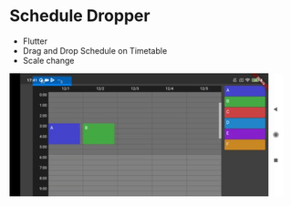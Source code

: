 # Schedule Dropper

- Flutter
- Drag and Drop Schedule on Timetable
- Scale change

<img src=img/img1.gif>